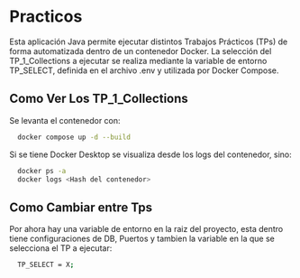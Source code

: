 
# Practicos

Esta aplicación Java permite ejecutar distintos Trabajos Prácticos (TPs) de forma automatizada dentro de un contenedor Docker. La selección del TP_1_Collections a ejecutar se realiza mediante la variable de entorno TP_SELECT, definida en el archivo .env y utilizada por Docker Compose.



## Como Ver Los TP_1_Collections

Se levanta el contenedor con:

```bash
  docker compose up -d --build
```

Si se tiene Docker Desktop se visualiza desde los logs del contenedor, sino:

```bash
  docker ps -a
  docker logs <Hash del contenedor>
```






## Como Cambiar entre Tps

Por ahora hay una variable de entorno en la raiz del proyecto, esta dentro tiene configuraciones de DB, Puertos y tambien la variable en la que se selecciona el TP a ejecutar:
```bash
  TP_SELECT = X;
```